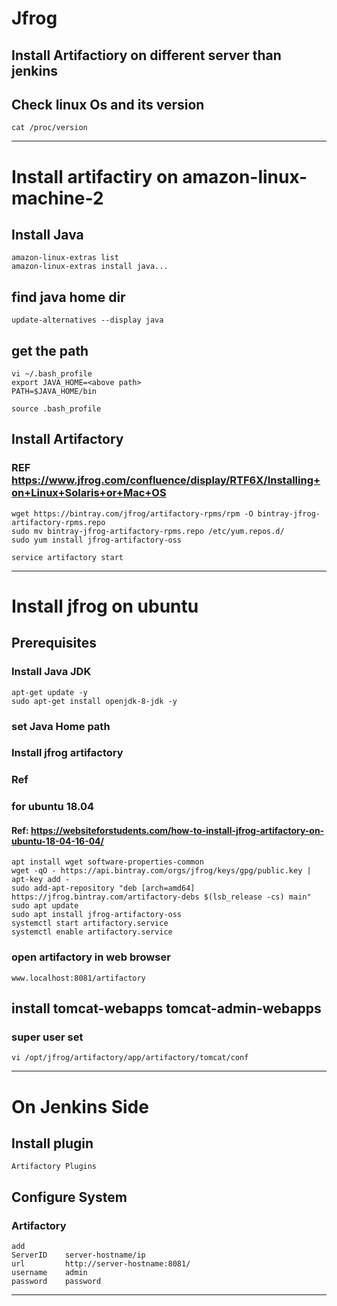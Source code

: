 # Jfrog
## Install Artifactiory on different server than jenkins
## Check linux Os and its version
```
cat /proc/version
```
************************************************************
# Install artifactiry on amazon-linux-machine-2
## Install Java
```
amazon-linux-extras list
amazon-linux-extras install java...
```
## find java home dir
```
update-alternatives --display java
```
## get the path
```
vi ~/.bash_profile
export JAVA_HOME=<above path>
PATH=$JAVA_HOME/bin
```
```
source .bash_profile
```
## Install Artifactory
### REF https://www.jfrog.com/confluence/display/RTF6X/Installing+on+Linux+Solaris+or+Mac+OS
```
wget https://bintray.com/jfrog/artifactory-rpms/rpm -O bintray-jfrog-artifactory-rpms.repo
sudo mv bintray-jfrog-artifactory-rpms.repo /etc/yum.repos.d/
sudo yum install jfrog-artifactory-oss

service artifactory start
```
************************************************************
# Install jfrog on ubuntu
## Prerequisites
### Install Java JDK
```
apt-get update -y
sudo apt-get install openjdk-8-jdk -y
```
### set Java Home path
### Install jfrog artifactory
### Ref 
### for ubuntu 18.04
#### Ref: https://websiteforstudents.com/how-to-install-jfrog-artifactory-on-ubuntu-18-04-16-04/
```
apt install wget software-properties-common
wget -qO - https://api.bintray.com/orgs/jfrog/keys/gpg/public.key | apt-key add -
sudo add-apt-repository "deb [arch=amd64] https://jfrog.bintray.com/artifactory-debs $(lsb_release -cs) main"
sudo apt update
sudo apt install jfrog-artifactory-oss
systemctl start artifactory.service
systemctl enable artifactory.service
```
### open artifactory in web browser
```
www.localhost:8081/artifactory
```
## install tomcat-webapps tomcat-admin-webapps
### super user set
```
vi /opt/jfrog/artifactory/app/artifactory/tomcat/conf
```
***********************************************
# On Jenkins Side
## Install plugin
```
Artifactory Plugins
```
## Configure System
### Artifactory
```
add
ServerID    server-hostname/ip
url         http://server-hostname:8081/
username    admin
password    password
```
***********************************************